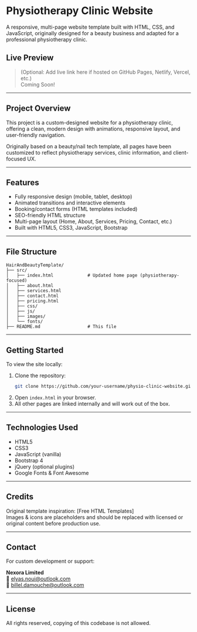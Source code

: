 # Physiotherapy Clinic Website

A responsive, multi-page website template built with HTML, CSS, and JavaScript, originally designed for a beauty business and adapted for a professional physiotherapy clinic.

## Live Preview

> (Optional: Add live link here if hosted on GitHub Pages, Netlify, Vercel, etc.)  
> Coming Soon!

---

## Project Overview

This project is a custom-designed website for a physiotherapy clinic, offering a clean, modern design with animations, responsive layout, and user-friendly navigation.

Originally based on a beauty/nail tech template, all pages have been customized to reflect physiotherapy services, clinic information, and client-focused UX.

---

## Features

- Fully responsive design (mobile, tablet, desktop)
- Animated transitions and interactive elements
- Booking/contact forms (HTML templates included)
- SEO-friendly HTML structure
- Multi-page layout (Home, About, Services, Pricing, Contact, etc.)
- Built with HTML5, CSS3, JavaScript, Bootstrap

---

## File Structure

```
HairAndBeautyTemplate/
├── src/
│   ├── index.html             # Updated home page (physiotherapy-focused)
│   ├── about.html
│   ├── services.html
│   ├── contact.html
│   ├── pricing.html
│   ├── css/
│   ├── js/
│   ├── images/
│   └── fonts/
├── README.md                  # This file
```

---

## Getting Started

To view the site locally:

1. Clone the repository:
   ```bash
   git clone https://github.com/your-username/physio-clinic-website.git
   ```
2. Open `index.html` in your browser.
3. All other pages are linked internally and will work out of the box.

---

## Technologies Used

- HTML5
- CSS3
- JavaScript (vanilla)
- Bootstrap 4
- jQuery (optional plugins)
- Google Fonts & Font Awesome

---

## Credits

Original template inspiration: [Free HTML Templates]  
Images & icons are placeholders and should be replaced with licensed or original content before production use.

---

## Contact

For custom development or support:

**Nexora Limited**  
📧 elyas.noui@outlook.com  
📧 billel.damouche@outlook.com

---

## License

All rights reserved, copying of this codebase is not allowed.

